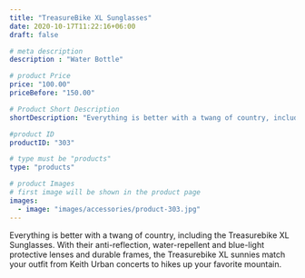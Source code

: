 ```yaml
---
title: "TreasureBike XL Sunglasses"
date: 2020-10-17T11:22:16+06:00
draft: false

# meta description
description : "Water Bottle"

# product Price
price: "100.00"
priceBefore: "150.00"

# Product Short Description
shortDescription: "Everything is better with a twang of country, including the Treasurebike XL Sunglasses. "

#product ID
productID: "303"

# type must be "products"
type: "products"

# product Images
# first image will be shown in the product page
images:
  - image: "images/accessories/product-303.jpg"
---
```


Everything is better with a twang of country, including the Treasurebike XL Sunglasses. With their anti-reflection, water-repellent and blue-light protective lenses and durable frames, the Treasurebike XL sunnies match your outfit from Keith Urban concerts to hikes up your favorite mountain.


